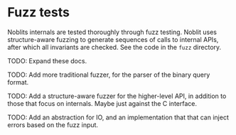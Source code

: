 # Fuzz tests

Noblits internals are tested thoroughly through fuzz testing. Noblit uses
structure-aware fuzzing to generate sequences of calls to internal
<abbr>API</abbr>s, after which all invariants are checked. See the code in the
`fuzz` directory.

TODO: Expand these docs.

TODO: Add more traditional fuzzer, for the parser of the binary query format.

TODO: Add a structure-aware fuzzer for the higher-level <abbr>API</abbr>, in
addition to those that focus on internals. Maybe just against the C interface.

TODO: Add an abstraction for <abbr>IO</abbr>, and an implementation that that
can inject errors based on the fuzz input.
